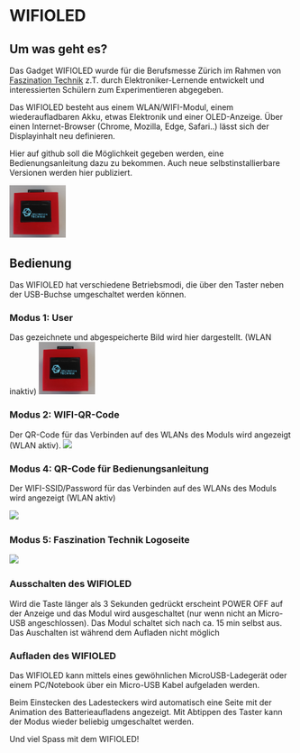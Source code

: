 <h1>WIFIOLED</h1>

<h2>Um was geht es?</h2>

Das Gadget WIFIOLED wurde für die Berufsmesse Zürich im Rahmen von <a href="https://www.faszination-technik.ch">Faszination Technik</a> z.T. durch Elektroniker-Lernende entwickelt und interessierten Schülern zum Experimentieren abgegeben. 

Das WIFIOLED besteht aus einem WLAN/WIFI-Modul, einem wiederaufladbaren Akku, etwas Elektronik und einer OLED-Anzeige.
Über einen Internet-Browser (Chrome, Mozilla, Edge, Safari..) lässt sich der Displayinhalt neu definieren.


Hier auf github soll die Möglichkeit gegeben werden, eine Bedienungsanleitung dazu zu bekommen. 
Auch neue selbstinstallierbare Versionen werden hier publiziert.  

<img src="imgs/wifioled.jpg" width="100" />

<hl>

<h2>Bedienung</h2>

Das WIFIOLED hat verschiedene Betriebsmodi, die über den Taster neben der USB-Buchse umgeschaltet werden können. 

<h3>Modus 1: User</h3>
Das gezeichnete und abgespeicherte Bild wird hier dargestellt. (WLAN inaktiv)

<img src="imgs/wifioled.jpg" width="100" />

<h3>Modus 2: WIFI-QR-Code</h3> 
Der QR-Code für das Verbinden auf des WLANs des Moduls wird angezeigt (WLAN aktiv).

<img src="imgs/wifiqr.jpg" width="100" />

<h3>Modus 4: QR-Code für Bedienungsanleitung</h3>

Der WIFI-SSID/Password für das Verbinden auf des WLANs des Moduls wird angezeigt (WLAN aktiv)

<img src="imgs/wifissid.jpg" width="100" />

<h3>Modus 5: Faszination Technik Logoseite</h3>

<img src="imgs/fasztech.jpg" width="100" />

<h3>Ausschalten des WIFIOLED</h3>

Wird die Taste länger als 3 Sekunden gedrückt erscheint POWER OFF auf der Anzeige und das Modul wird ausgeschaltet (nur wenn nicht an Micro-USB angeschlossen). Das Modul schaltet sich nach ca. 15 min selbst aus. Das Auschalten ist während dem Aufladen nicht möglich 

<h3>Aufladen des WIFIOLED</h3>

Das WIFIOLED kann mittels eines gewöhnlichen MicroUSB-Ladegerät oder einem PC/Notebook über ein Micro-USB Kabel aufgeladen werden.

Beim Einstecken des Ladesteckers wird automatisch eine Seite mit der Animation des Batterieaufladens angezeigt. Mit Abtippen des Taster kann der Modus wieder beliebig umgeschaltet werden.









Und viel Spass mit dem WIFIOLED!